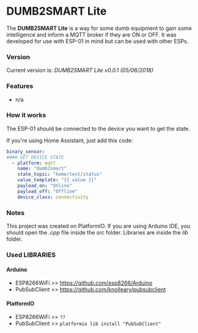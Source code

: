 # DUMB2SMART Lite

The **DUMB2SMART Lite** is a way for some dumb equipment to gain some intelligence and inform a MQTT broker if they are ON or OFF. It was developed for use with ESP-01 in mind but can be used with other ESPs.

### Version
Current version is: _DUMB2SMART Lite v0.0.1 (05/06/2018)_

### Features
  - n/a

### How it works
The ESP-01 should be connected to the device you want to get the state.

If you're using Home Assistant, just add this code:

```yaml
binary_sensor:
#### GET DEVICE STATE
  - platform: mqtt
    name: "dumb2smart"
    state_topic: "home/test/status"
    value_template: "{{ value }}"
    payload_on: "Online"
    payload_off: "Offline"
    device_class: connectivity
```

### Notes
This project was created on PlatformIO. If you are using Arduino IDE, you should open the _.cpp_ file inside the _src_ folder. Libraries are inside the _lib_ folder.

### Used LIBRARIES

#### Arduino
  - ESP8266WiFi >> https://github.com/esp8266/Arduino
  - PubSubClient >> https://github.com/knolleary/pubsubclient

#### PlatformIO
  - ESP8266WiFi >> ```??```
  - PubSubClient >> ```platformio lib install "PubSubClient"```
